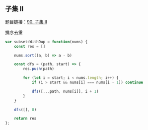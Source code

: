 ## 子集 II

题目链接：[90. 子集 II](https://leetcode-cn.com/problems/subsets-ii/)

排序去重

```js
var subsetsWithDup = function(nums) {
    const res = []

    nums.sort((a, b) => a - b)

    const dfs = (path, start) => {
        res.push(path)

        for (let i = start; i < nums.length; i++) {
            if (i > start && nums[i] === nums[i - 1]) continue

            dfs([...path, nums[i]], i + 1)
        }
    }

    dfs([], 0)

    return res
};
```